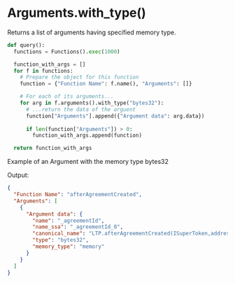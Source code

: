 # Arguments.with\_type()

Returns a list of arguments having specified memory type.

```python
def query():
  functions = Functions().exec(1000)

  function_with_args = []
  for f in functions:
    # Prepare the object for this function
    function = {"Function Name": f.name(), "Arguments": []}

    # For each of its arguments...
    for arg in f.arguments().with_type("bytes32"):
      # ...return the data of the arguent
      function["Arguments"].append({"Argument data": arg.data})
      
      if len(function["Arguments"]) > 0:
        function_with_args.append(function)

  return function_with_args
```

Example of an Argument with the memory type bytes32

Output:

```json
{
  "Function Name": "afterAgreementCreated",
  "Arguments": [
    {
      "Argument data": {
        "name": "_agreementId",
        "name_ssa": "_agreementId_0",
        "canonical_name": "LTP.afterAgreementCreated(ISuperToken,address,bytes32,bytes,bytes,bytes)._agreementId",
        "type": "bytes32",
        "memory_type": "memory"
      }
    }
  ]
}
```
